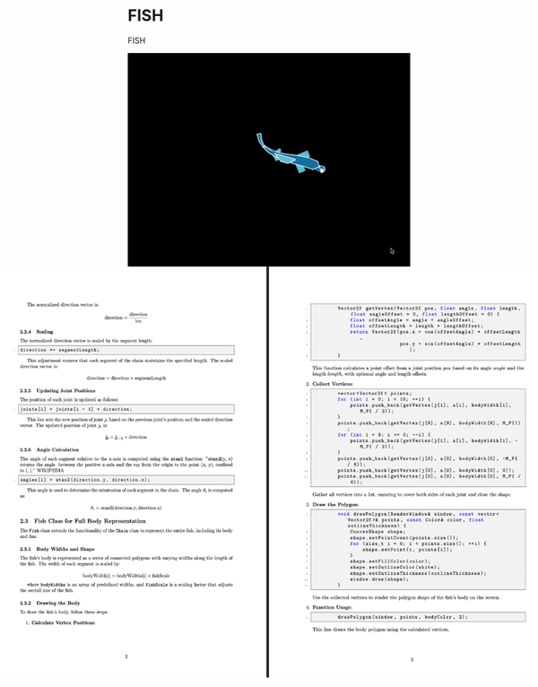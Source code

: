 # FISH
FISH

<div style="display: flex; justify-content: center;">
    <img src="demo.gif" width="800">
</div>

<div style="display: flex; justify-content: center;">
    <img src="docImages/page_1.png">
    <img src="docImages/page_2.png">
     <img src="docImages/page_3.png">
    <img src="docImages/page_4.png">
    
</div>
